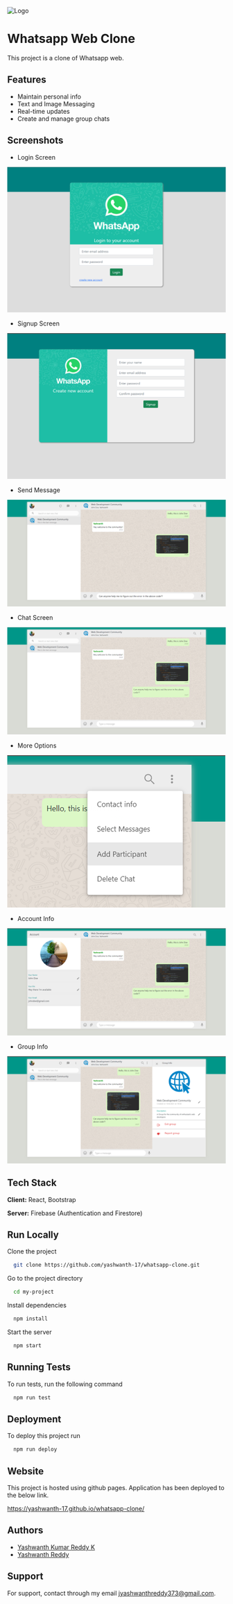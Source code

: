 ![Logo](https://upload.wikimedia.org/wikipedia/commons/thumb/f/f7/WhatsApp_logo.svg/2560px-WhatsApp_logo.svg.png)

    
# Whatsapp Web Clone

This project is a clone of Whatsapp web.


## Features

- Maintain personal info
- Text and Image Messaging
- Real-time updates
- Create and manage group chats

  
## Screenshots

- Login Screen

![Login Screen](https://github.com/yashwanth-17/whatsapp-clone/blob/master/screenshots/login%20screen.png?raw=true)

- Signup Screen

![Signup Screen](https://github.com/yashwanth-17/whatsapp-clone/blob/master/screenshots/signup%20screen.png?raw=true)

- Send Message

![Send Message](https://github.com/yashwanth-17/whatsapp-clone/blob/master/screenshots/send%20message.png?raw=true)

- Chat Screen

![Chat Screen](https://github.com/yashwanth-17/whatsapp-clone/blob/master/screenshots/chat%20screen.png?raw=true)

- More Options

![More Options](https://github.com/yashwanth-17/whatsapp-clone/blob/master/screenshots/more%20options.png?raw=true)

- Account Info

![Account Info](https://github.com/yashwanth-17/whatsapp-clone/blob/master/screenshots/account%20info.png?raw=true)

- Group Info

![Group Info](https://github.com/yashwanth-17/whatsapp-clone/blob/master/screenshots/group%20info.png?raw=true)
  
## Tech Stack

**Client:** React, Bootstrap

**Server:** Firebase (Authentication and Firestore)

  
## Run Locally

Clone the project

```bash
  git clone https://github.com/yashwanth-17/whatsapp-clone.git
```

Go to the project directory

```bash
  cd my-project
```

Install dependencies

```bash
  npm install
```

Start the server

```bash
  npm start
```

  
## Running Tests

To run tests, run the following command

```bash
  npm run test
```

  
## Deployment

To deploy this project run

```bash
  npm run deploy
```

  
## Website

This project is hosted using github pages. Application has been deployed to the below link.

https://yashwanth-17.github.io/whatsapp-clone/

  
## Authors

- [Yashwanth Kumar Reddy K](https://www.github.com/yashwanth-17)
- [Yashwanth Reddy](https://github.com/yashwanth373)
## Support

For support, contact  through my email jyashwanthreddy373@gmail.com.
